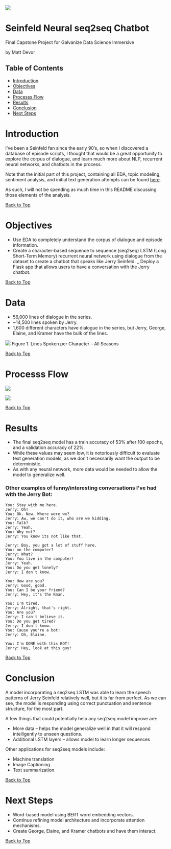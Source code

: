 ![](images/header.png)

# Seinfeld Neural seq2seq Chatbot
Final Capstone Project for Galvanize Data Science Immersive 

by Matt Devor

## Table of Contents
- [Introduction](#introduction)
- [Objectives](#objectives)
- [Data](#data)
- [Processs Flow](#processs-flow)
- [Results](#results)
- [Conclusion](#conclusion)
- [Next Steps](#next-steps)

# Introduction
I’ve been a Seinfeld fan since the early 90’s, so when I discovered a database of episode scripts, I thought that would be a great opportunity to explore the corpus of dialogue, and learn much more about NLP, recurrent neural networks, and chatbots in the process.

Note that the initial part of this project, containing all EDA, topic modeling, sentiment analysis, and initial text generation attempts can be found [here](https://github.com/MattD82/dsi_capstone_2).

As such, I will not be spending as much time in this README discussing those elements of the analysis.

[Back to Top](#Table-of-Contents)

# Objectives
- Use EDA to completely understand the corpus of dialogue and episode information.
- Create a character-based sequence to sequence (seq2seq) LSTM (Long Short-Term Memory) recurrent neural network using dialogue from the dataset to create a chatbot that speaks like Jerry Seinfeld.
_ Deploy a Flask app that allows users to have a conversation with the Jerry chatbot.

[Back to Top](#Table-of-Contents)

# Data
- 56,000 lines of dialogue in the series.
- ~14,500 lines spoken by Jerry.
- 1,600 different characters have dialogue in the series, but Jerry, George, Elaine, and Kramer have the bulk of the lines.

![](images/lines_by_char_series.png)
Figure 1. Lines Spoken per Character – All Seasons

[Back to Top](#Table-of-Contents)

# Processs Flow
![](images/process_flow.png)

![](images/process_flow_2.png)

[Back to Top](#Table-of-Contents)

# Results
- The final seq2seq model has a train accuracy of 53% after 100 epochs, and a validation accuracy of 22%.
- While these values may seem low, it is notoriously difficult to evaluate text generation models, as we don’t necessarily want the output to be deterministic.
- As with any neural network, more data would be needed to allow the model to generalize well.

### Other examples of funny/interesting conversations I've had with the Jerry Bot:
```
You: Stay with me here.
Jerry: Oh!
You: Ok. Now. Where were we?
Jerry: Aw, we can't do it, who are we kidding.
You: Talk?
Jerry: Yeah.
You: Why not?
Jerry: You know its not like that.

Jerry: Boy, you got a lot of stuff here.
You: on the computer?
Jerry: What?
You: You live in the computer!
Jerry: Yeah.
You: Do you get lonely?
Jerry: I don't know. 

You: How are you?
Jerry: Good, good.
You: Can I be your friend?
Jerry: Hey, it's the Kman. 

You: I'm tired. 
Jerry: Alright, that's right.
You: Are you?
Jerry: I can't believe it.
You: Do you get tired?
Jerry: I don't know.
You: Cause you're a bot!
Jerry: Oh, Elaine. 

You: I'm DONE with this BOT!
Jerry: Hey, look at this guy!
```

[Back to Top](#Table-of-Contents)

# Conclusion
A model incorporating a seq2seq LSTM was able to learn the speech patterns of Jerry Seinfeld relatively well, but it is far from perfect.
As we can see, the model is responding using correct punctuation and sentence structure, for the most part.  

A few things that could potentially help any seq2seq model improve are:
- More data – helps the model generalize well in that it will respond intelligently to unseen questions.
- Additional LSTM layers – allows model to learn longer sequences

Other applications for seq2seq models include:
- Machine translation
- Image Captioning
- Text summarization

[Back to Top](#Table-of-Contents)

# Next Steps
- Word-based model using BERT word embedding vectors.
- Continue refining model architecture and incorporate attention mechanisms.
- Create George, Elaine, and Kramer chatbots and have them interact.

[Back to Top](#Table-of-Contents)



